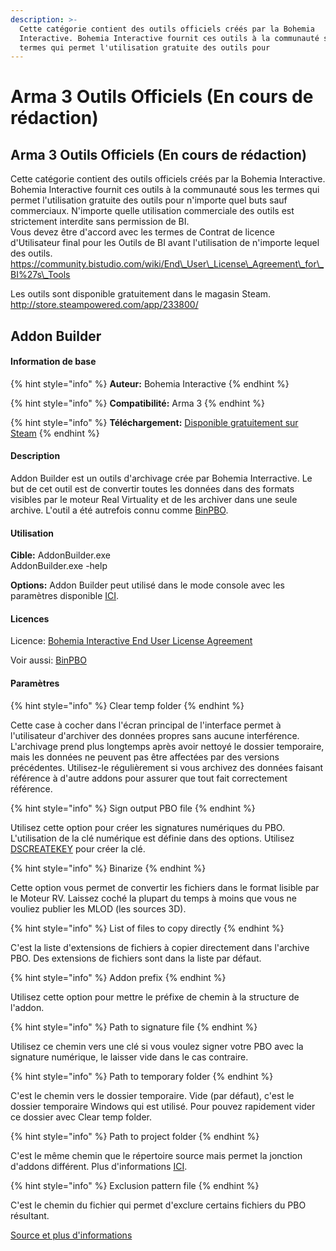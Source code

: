 ```yaml
---
description: >-
  Cette catégorie contient des outils officiels créés par la Bohemia
  Interactive. Bohemia Interactive fournit ces outils à la communauté sous les
  termes qui permet l'utilisation gratuite des outils pour
---
```


# Arma 3 Outils Officiels \(En cours de rédaction\)

## Arma 3 Outils Officiels \(En cours de rédaction\)

Cette catégorie contient des outils officiels créés par la Bohemia Interactive. Bohemia Interactive fournit ces outils à la communauté sous les termes qui permet l'utilisation gratuite des outils pour n'importe quel buts sauf commerciaux. N'importe quelle utilisation commerciale des outils est strictement interdite sans permission de BI.  
Vous devez être d'accord avec les termes de Contrat de licence d'Utilisateur final pour les Outils de BI avant l'utilisation de n'importe lequel des outils. https://community.bistudio.com/wiki/End\_User\_License\_Agreement\_for\_BI%27s\_Tools  
  
Les outils sont disponible gratuitement dans le magasin Steam. http://store.steampowered.com/app/233800/



## Addon Builder <a id="bkmrk-page-title"></a>

#### Information de base <a id="bkmrk-information-de-base"></a>

{% hint style="info" %}
 **Auteur:** Bohemia Interactive
{% endhint %}

{% hint style="info" %}
 **Compatibilité:** Arma 3
{% endhint %}

{% hint style="info" %}
 **Téléchargement:** [Disponible gratuitement sur Steam](http://store.steampowered.com/app/233800/)
{% endhint %}

#### Description <a id="bkmrk-description"></a>

Addon Builder est un outils d'archivage crée par Bohemia Interractive. Le but de cet outil est de convertir toutes les données dans des formats visibles par le moteur Real Virtuality et de les archiver dans une seule archive. L'outil a été autrefois connu comme [BinPBO](https://community.bistudio.com/wiki/BinPBO).

#### Utilisation <a id="bkmrk-utilisation"></a>

**Cible:** AddonBuilder.exe  
           AddonBuilder.exe -help

**Options:** Addon Builder peut utilisé dans le mode console avec les paramètres disponible [ICI](https://community.bistudio.com/wiki/Addon_Builder).

#### Licences <a id="bkmrk-licences"></a>

Licence: [Bohemia Interactive End User License Agreement](https://community.bistudio.com/wiki/End_User_License_Agreement_for_BI%27s_Tools)

Voir aussi: [BinPBO](https://community.bistudio.com/wiki/BinPBO)  

#### Paramètres <a id="bkmrk-param%C3%A8tres"></a>

{% hint style="info" %}
 Clear temp folder
{% endhint %}

 Cette case à cocher dans l'écran principal de l'interface permet à l'utilisateur d'archiver des données propres sans aucune interférence. L'archivage prend plus longtemps après avoir nettoyé le dossier temporaire, mais les données ne peuvent pas être affectées par des versions précédentes. Utilisez-le régulièrement si vous archivez des données faisant référence à d'autre addons pour assurer que tout fait correctement référence.

{% hint style="info" %}
 Sign output PBO file
{% endhint %}

 Utilisez cette option pour créer les signatures numériques du PBO. L'utilisation de la clé numérique est définie dans des options. Utilisez [DSCREATEKEY](https://community.bistudio.com/wiki/DSCreateKey) pour créer la clé.

{% hint style="info" %}
 Binarize
{% endhint %}

 Cette option vous permet de convertir les fichiers dans le format lisible par le Moteur RV. Laissez coché la plupart du temps à moins que vous ne vouliez publier les MLOD \(les sources 3D\).

{% hint style="info" %}
 List of files to copy directly
{% endhint %}

 C'est la liste d'extensions de fichiers à copier directement dans l'archive PBO. Des extensions de fichiers sont dans la liste par défaut.

{% hint style="info" %}
 Addon prefix
{% endhint %}

 Utilisez cette option pour mettre le préfixe de chemin à la structure de l'addon.

{% hint style="info" %}
 Path to signature file
{% endhint %}

 Utilisez ce chemin vers une clé si vous voulez signer votre PBO avec la signature numérique, le laisser vide dans le cas contraire.

{% hint style="info" %}
 Path to temporary folder
{% endhint %}

 C'est le chemin vers le dossier temporaire. Vide \(par défaut\), c'est le dossier temporaire Windows qui est utilisé. Pour pouvez rapidement vider ce dossier avec Clear temp folder.

{% hint style="info" %}
 Path to project folder
{% endhint %}

 C'est le même chemin que le répertoire source mais permet la jonction d'addons différent. Plus d'informations [ICI](https://community.bistudio.com/wiki/Addon_Builder).

{% hint style="info" %}
 Exclusion pattern file
{% endhint %}

 C'est le chemin du fichier qui permet d'exclure certains fichiers du PBO résultant.

  [Source et plus d'informations](https://community.bistudio.com/wiki/Addon_Builder)


